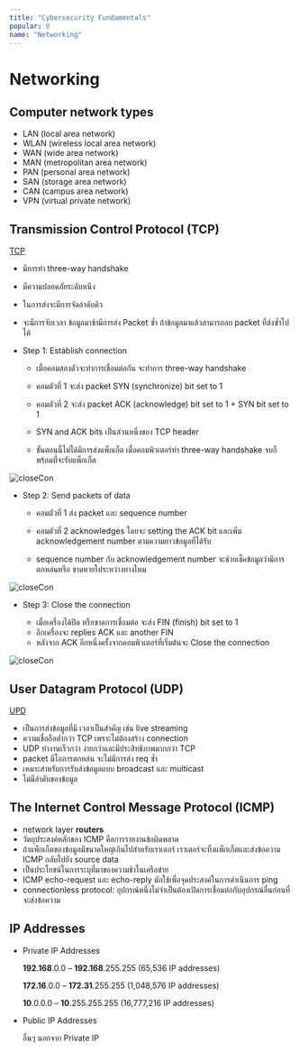 ```yaml
---
title: "Cybersecurity Fundamentals"
popular: 0
name: "Networking"
---
```


# Networking

## Computer network types

- LAN (local area network)
- WLAN (wireless local area network)
- WAN (wide area network)
- MAN (metropolitan area network)
- PAN (personal area network)
- SAN (storage area network)
- CAN (campus area network)
- VPN (virtual private network)

## Transmission Control Protocol (TCP)

[TCP](https://www.khanacademy.org/computing/computers-and-internet/xcae6f4a7ff015e7d:the-internet/xcae6f4a7ff015e7d:transporting-packets/a/transmission-control-protocol--tcp)

- มีการทำ three-way handshake
- มีความปลอดภัยระดับหนึง
- ในการส่งจะมีการจัดลำดับคิว
- จะมีการจับเวลา ข้อมูลมาช้ามีการส่ง Packet ซ้ำ ถ้าข้อมูลมาแล้วสามารถลบ packet ที่ส่งซ้ำไปได้

- Step 1: Establish connection

  - เมื่อคอมสองตัวจะทำการเชื่อมต่อกัน จะทำการ three-way handshake

  - คอมตัวที่ 1 จะส่ง packet SYN (synchronize) bit set to 1

  - คอมตัวที่ 2 จะส่ง packet ACK (acknowledge) bit set to 1 + SYN bit set to 1

  - SYN and ACK bits เป็นส่วนหนึ่งของ TCP header

  - ขั้นตอนนี้ไม่ได้มีการส่งแพ็กเก็ต เมื่อคอมพิวเตอร์ทำ three-way handshake จบก็พร้อมที่จะรับแพ็กเก็ต

![closeCon](/image/TCP/ESCon.svg)

- Step 2: Send packets of data

  - คอมตัวที่ 1 ส่ง packet และ sequence number

  - คอมตัวที่ 2 acknowledges โดยจะ setting the ACK bit และเพิ่ม acknowledgement number ตามความยาวข้อมูลที่ได้รับ

  - sequence number กับ acknowledgement number จะช่วยเช็คข้อมูลว่ามีการตกหล่นหรือ ขาดหายไประหว่างทางไหม

![closeCon](/image/TCP/SedPackets.svg)

- Step 3: Close the connection

  - เมื่อเครื่องได้ปิด หรือขาดการเชื่อมต่อ จะส่ง FIN (finish) bit set to 1
  - อีกเครื่องจะ replies ACK และ another FIN
  - หลังจาก ACK อีกหนึ่งครั้งจากคอมพิวเตอร์ที่เริ่มต้นจะ Close the connection

![closeCon](/image/TCP/Close_con.svg)

## User Datagram Protocol (UDP)

[UPD](https://www.cloudflare.com/learning/ddos/glossary/user-datagram-protocol-udp/)

- เป็นการส่งข้อมูลที่มี เวลาเป็นสำคัญ เช่น live streaming
- ความเชื่อถือต่ำกว่า TCP เพราะไม่ต้องสร้าง connection
- UDP ทำงานเร็วกว่า ง่ายกว่าและมีประสิทธิภาพมากกว่า TCP
- packet มีโอการตกหล่น จะไม่มีการส่ง req ซ้ำ
- เหมาะสำหรับการรับส่งข้อมูลแบบ broadcast และ multicast
- ไม่มีลำดับของข้อมูล

## The Internet Control Message Protocol (ICMP)

- network layer **routers**
- วัตถุประสงค์หลักของ ICMP คือการรายงานข้อผิดพลาด
- ถ้าแพ็กเก็ตของข้อมูลมีขนาดใหญ่เกินไปสำหรับเราเตอร์ เราเตอร์จะทิ้งแพ็กเก็ตและส่งข้อความ ICMP กลับไปยัง source data
- เป็นประโยชน์ในการระบุที่มาของความช้าในเครือข่าย
- ICMP echo-request และ echo-reply มักใช้เพื่อจุดประสงค์ในการดำเนินการ ping
- connectionless protocol: อุปกรณ์หนึ่งไม่จำเป็นต้องเปิดการเชื่อมต่อกับอุปกรณ์อื่นก่อนที่จะส่งข้อความ

## IP Addresses

- Private IP Addresses

  **192.168**.0.0 – **192.168**.255.255 (65,536 IP addresses)

  **172.16**.0.0 – **172.31**.255.255 (1,048,576 IP addresses)

  **10**.0.0.0 – **10**.255.255.255 (16,777,216 IP addresses)

- Public IP Addresses

  อื่นๆ นอกจาก Private IP
